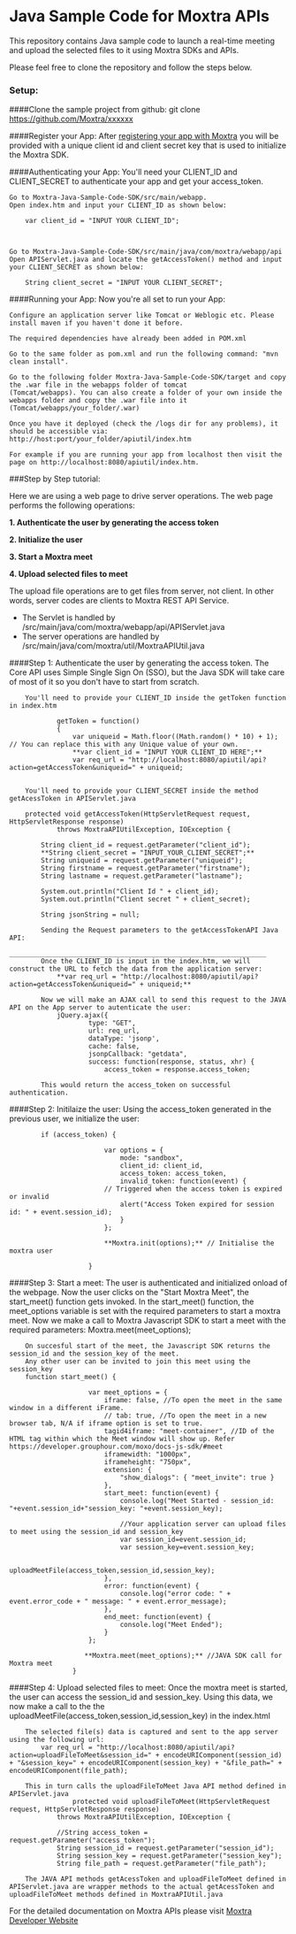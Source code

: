 Java Sample Code for Moxtra APIs
================================

This repository contains Java sample code to launch a real-time meeting and 
upload the selected files to it using Moxtra SDKs and APIs.



Please feel free to clone the repository and follow the steps below.


### Setup:

####Clone the sample project from github:
	git clone https://github.com/Moxtra/xxxxxx


####Register your App:
	After [registering your app with Moxtra](https://developer.moxtra.com/nextapps) you will be 
	provided with a unique client id and client secret key that is used to initialize the Moxtra SDK.


####Authenticating your App:
	You'll need your CLIENT_ID and CLIENT_SECRET to authenticate your app and get your access_token.

	Go to Moxtra-Java-Sample-Code-SDK/src/main/webapp.
	Open index.htm and input your CLIENT_ID as shown below:

		var client_id = "INPUT YOUR CLIENT_ID"; 



	Go to Moxtra-Java-Sample-Code-SDK/src/main/java/com/moxtra/webapp/api
	Open APIServlet.java and locate the getAccessToken() method and input your CLIENT_SECRET as shown below:

		String client_secret = "INPUT YOUR CLIENT_SECRET";


####Running your App:
	Now you're all set to run your App:

	Configure an application server like Tomcat or Weblogic etc. Please install maven if you haven't done it before.

	The required dependencies have already been added in POM.xml

	Go to the same folder as pom.xml and run the following command: "mvn clean install".

	Go to the following folder Moxtra-Java-Sample-Code-SDK/target and copy the .war file in the webapps folder of tomcat 
	(Tomcat/webapps). You can also create a folder of your own inside the webapps folder and copy the .war file into it (Tomcat/webapps/your_folder/.war)

	Once you have it deployed (check the /logs dir for any problems), it should be accessible via: http://host:port/your_folder/apiutil/index.htm

	For example if you are running your app from localhost then visit the page on http://localhost:8080/apiutil/index.htm.
 



###Step by Step tutorial:


Here we are using a web page to drive server operations. The web page performs the following operations:

**1. Authenticate the user by generating the access token**

**2. Initialize the user**

**3. Start a Moxtra meet**

**4. Upload selected files to meet**

The upload file operations are to get files from server, not client. In other words, server codes are clients to Moxtra REST API Service. 

  + The Servlet is handled by /src/main/java/com/moxtra/webapp/api/APIServlet.java
  + The server operations are handled by /src/main/java/com/moxtra/util/MoxtraAPIUtil.java


####Step 1: Authenticate the user by generating the access token.
		The Core API uses Simple Single Sign On (SSO), but the Java SDK will take care of most of it so you don't have to start from scratch. 

		You'll need to provide your CLIENT_ID inside the getToken function in index.htm

				getToken = function()
	            {
	               	var uniqueid = Math.floor((Math.random() * 10) + 1); // You can replace this with any Unique value of your own.
					**var client_id = "INPUT YOUR CLIENT_ID HERE";**
	                var req_url = "http://localhost:8080/apiutil/api?action=getAccessToken&uniqueid=" + uniqueid;


		You'll need to provide your CLIENT_SECRET inside the method getAcessToken in APIServlet.java

		protected void getAccessToken(HttpServletRequest request, HttpServletResponse response)
				throws MoxtraAPIUtilException, IOException {

			String client_id = request.getParameter("client_id");
			**String client_secret = "INPUT_YOUR_CLIENT_SECRET";**
			String uniqueid = request.getParameter("uniqueid");
			String firstname = request.getParameter("firstname");
			String lastname = request.getParameter("lastname");

	        System.out.println("Client Id " + client_id);
	        System.out.println("Client secret " + client_secret);

			String jsonString = null;

			Sending the Request parameters to the getAccessTokenAPI Java API:
			_________________________________________________________________
			Once the CLIENT_ID is input in the index.htm, we will construct the URL to fetch the data from the application server:
				**var req_url = "http://localhost:8080/apiutil/api?action=getAccessToken&uniqueid=" + uniqueid;**

			Now we will make an AJAX call to send this request to the JAVA API on the App server to autenticate the user:
				jQuery.ajax({
	                    type: "GET",
	                    url: req_url,
	                    dataType: 'jsonp',
	                    cache: false,
	                    jsonpCallback: "getdata",
	                    success: function(response, status, xhr) {
	                        access_token = response.access_token;

	        This would return the access_token on successful authentication. 


####Step 2: Initilaize the user:
        Using the access_token generated in the previous user, we initialize the user:

        	if (access_token) {
                        
                            var options = {
                                mode: "sandbox", 
                                client_id: client_id,
                                access_token: access_token,
                                invalid_token: function(event) {
                            // Triggered when the access token is expired or invalid
                                alert("Access Token expired for session id: " + event.session_id);
                                }
                            };

                            **Moxtra.init(options);** // Initialise the moxtra user

                        } 


####Step 3: Start a meet:
		The user is authenticated and initialized onload of the webpage.
		Now the user clicks on the "Start Moxtra Meet", the start_meet() function gets invoked.
		In the start_meet() function, the meet_options variable is set with the required parameters to start a moxtra meet.
		Now we make a call to Moxtra Javascript SDK to start a meet with the required parameters:
				Moxtra.meet(meet_options);

		On succesful start of the meet, the Javascript SDK returns the session_id and the session_key of the meet.
		Any other user can be invited to join this meet using the session_key
		function start_meet() {
		                
		                var meet_options = {
		                    iframe: false, //To open the meet in the same window in a different iFrame.
		                    // tab: true, //To open the meet in a new browser tab, N/A if iframe option is set to true.
		                    tagid4iframe: "meet-container", //ID of the HTML tag within which the Meet window will show up. Refer https://developer.grouphour.com/moxo/docs-js-sdk/#meet
		                    iframewidth: "1000px",
		                    iframeheight: "750px",
		                    extension: { 
		                        "show_dialogs": { "meet_invite": true } 
		                    },
		                    start_meet: function(event) {
		                        console.log("Meet Started - session_id: "+event.session_id+"session_key: "+event.session_key);

		                        //Your application server can upload files to meet using the session_id and session_key
		                        var session_id=event.session_id;
		                        var session_key=event.session_key;
            
		                       uploadMeetFile(access_token,session_id,session_key);
		                    },
		                    error: function(event) {
		                        console.log("error code: " + event.error_code + " message: " + event.error_message);
		                    },
		                    end_meet: function(event) {
		                        console.log("Meet Ended");
		                    }
		                };
		                
		               **Moxtra.meet(meet_options);** //JAVA SDK call for Moxtra meet
		            }



####Step 4: Upload selected files to meet:
		Once the moxtra meet is started, the user can access the session_id and session_key.
		Using this data, we now make a call to the the uploadMeetFile(access_token,session_id,session_key) in the index.html

		The selected file(s) data is captured and sent to the app server using the following url:
			var req_url = "http://localhost:8080/apiutil/api?action=uploadFileToMeet&session_id=" + encodeURIComponent(session_id) + "&session_key=" + encodeURIComponent(session_key) + "&file_path=" + encodeURIComponent(file_path);

		This in turn calls the uploadFileToMeet Java API method defined in APIServlet.java
					protected void uploadFileToMeet(HttpServletRequest request, HttpServletResponse response) 
				throws MoxtraAPIUtilException, IOException {
				
				//String access_token = request.getParameter("access_token");
				String session_id = request.getParameter("session_id");
				String session_key = request.getParameter("session_key");
				String file_path = request.getParameter("file_path");

		The JAVA API methods getAcessToken and uploadFileToMeet defined in APIServlet.java are wrapper methods to the actual getAcessToken and uploadFileToMeet methods defined in MoxtraAPIUtil.java



For the detailed documentation on Moxtra APIs please visit [Moxtra Developer Website](http://developer.moxtra.com)






